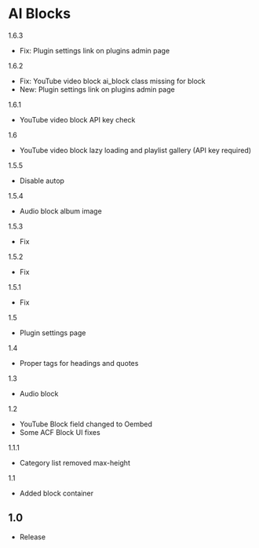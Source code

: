 AI Blocks
=========

1.6.3
- Fix: Plugin settings link on plugins admin page

1.6.2
- Fix: YouTube video block ai_block class missing for block
- New: Plugin settings link on plugins admin page

1.6.1
- YouTube video block API key check

1.6
- YouTube video block lazy loading and playlist gallery (API key required)

1.5.5
- Disable autop

1.5.4
- Audio block album image

1.5.3
- Fix

1.5.2
- Fix

1.5.1
- Fix

1.5
- Plugin settings page

1.4
- Proper tags for headings and quotes

1.3
- Audio block

1.2
- YouTube Block field changed to Oembed
- Some ACF Block UI fixes

1.1.1
- Category list removed max-height

1.1
- Added block container

1.0
-----
- Release